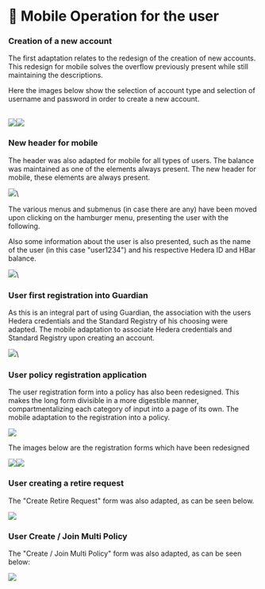 # 📱 Mobile Operation for the user

### **Creation of a new account**

The first adaptation relates to the redesign of the creation of new accounts. This redesign for mobile solves the overflow previously present while still maintaining the descriptions.

Here the images below show the selection of account type and selection of username and password in order to create a new account.

\
![](<../../../.gitbook/assets/1 (1) (4).png>)![](<../../../.gitbook/assets/2 (1).png>)

&#x20;

### New header for mobile

The header was also adapted for mobile for all types of users. The balance was maintained as one of the elements always present. The new header for mobile, these elements are always present.

![](../../../.gitbook/assets/3.png)\


The various menus and submenus (in case there are any) have been moved upon clicking on the hamburger menu, presenting the user with the following.

Also some information about the user is also presented, such as the name of the user (in this case "user1234") and his respective Hedera ID and HBar balance.

<img src="../../../.gitbook/assets/5.png" alt="" data-size="original">![](<../../../.gitbook/assets/4 (1) (1) (2) (1).png>)\


### **User first registration into Guardian**

As this is an integral part of using Guardian, the association with the users Hedera credentials and the Standard Registry of his choosing were adapted. The mobile adaptation to associate Hedera credentials and Standard Registry upon creating an account.

![](../../../.gitbook/assets/6.png)\


### User policy registration application

The user registration form into a policy has also been redesigned. This makes the long form divisible in a more digestible manner, compartmentalizing each category of input into a page of its own. The mobile adaptation to the registration into a policy.

![](../../../.gitbook/assets/7.png)



The images below are the registration forms which have been redesigned&#x20;

![](<../../../.gitbook/assets/8 (6).png>)![](<../../../.gitbook/assets/9 (1) (3) (1) (1) (2).png>)



### User creating a retire request

The "Create Retire Request" form was also adapted, as can be seen below.

![](../../../.gitbook/assets/10.png)



### User Create / Join Multi Policy

The "Create / Join Multi Policy" form was also adapted, as can be seen below:

![](../../../.gitbook/assets/11.png)
